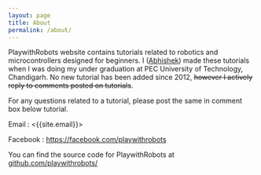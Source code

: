 ```yaml
---
layout: page
title: About
permalink: /about/
---
```


PlaywithRobots website contains tutorials related to robotics and microcontrollers designed for beginners. I (<a href="http://abhishek.ind.in">Abhishek</a>) made these tutorials when I was doing my under graduation at PEC University of Technology, Chandigarh. No new tutorial has been added since 2012, ~~however I actively reply to comments posted on tutorials~~.

For any questions related to a tutorial, please post the same in comment box below tutorial.

Email : <{{site.email}}>

Facebook : <https://facebook.com/playwithrobots>

You can find the source code for PlaywithRobots at [github.com/playwithrobots/](https://github.com/playwithrobots/playwithrobots.github.io)
